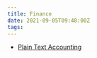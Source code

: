 ```yaml
---
title: Finance
date: 2021-09-05T09:48:00Z
tags:
---
```


* [Plain Text Accounting](20210905094858-plain-text-accounting.md)
